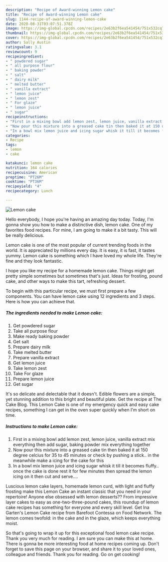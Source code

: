 ```yaml
---
description: "Recipe of Award-winning Lemon cake"
title: "Recipe of Award-winning Lemon cake"
slug: 1144-recipe-of-award-winning-lemon-cake
date: 2020-08-31T03:07:51.378Z
image: https://img-global.cpcdn.com/recipes/2e63b2f6ea541454/751x532cq70/lemon-cake-recipe-main-photo.jpg
thumbnail: https://img-global.cpcdn.com/recipes/2e63b2f6ea541454/751x532cq70/lemon-cake-recipe-main-photo.jpg
cover: https://img-global.cpcdn.com/recipes/2e63b2f6ea541454/751x532cq70/lemon-cake-recipe-main-photo.jpg
author: Sally Austin
ratingvalue: 3.1
reviewcount: 9
recipeingredient:
- " powdered sugar"
- " all purpose flour"
- " baking powder"
- " salt"
- " dairy milk"
- " melted butter"
- " vanilla extract"
- " lemon juice"
- " lemon zest"
- " For glaze"
- " lemon juice"
- " sugar"
recipeinstructions:
- "First in a mixing bowl add lemon zest, lemon juice, vanilla extract mix everything then add sugar, baking powder mix everything together"
- "Now pour this mixture into a greased cake tin then baked it at 150 degree celcius for 35 to 45 minutes or check by pushing a stick.. in the meanwhile make a icing for the cake for this"
- "In a bowl mix lemon juice and icing sugar whisk it till it becomes fluffy.. once the cake is done rest it for few minutes then spread the lemon icing on it then cut and serve...."
categories:
- Recipe
tags:
- lemon
- cake

katakunci: lemon cake 
nutrition: 164 calories
recipecuisine: American
preptime: "PT26M"
cooktime: "PT36M"
recipeyield: "4"
recipecategory: Lunch

---
```



![Lemon cake](https://img-global.cpcdn.com/recipes/2e63b2f6ea541454/751x532cq70/lemon-cake-recipe-main-photo.jpg)

Hello everybody, I hope you're having an amazing day today. Today, I'm gonna show you how to make a distinctive dish, lemon cake. One of my favorites food recipes. For mine, I am going to make it a bit tasty. This will be really delicious.

Lemon cake is one of the most popular of current trending foods in the world. It is appreciated by millions every day. It is easy, it is fast, it tastes yummy. Lemon cake is something which I have loved my whole life. They're fine and they look fantastic.

I hope you like my recipe for a homemade lemon cake. Things might get pretty simple sometimes but sometimes that&#39;s just. Ideas for frosting, pound cake, and other ways to make this tart, refreshing dessert.


To begin with this particular recipe, we must first prepare a few components. You can have lemon cake using 12 ingredients and 3 steps. Here is how you can achieve that.

<!--inarticleads1-->

##### The ingredients needed to make Lemon cake:

1. Get  powdered sugar
1. Take  all purpose flour
1. Make ready  baking powder
1. Get  salt
1. Prepare  dairy milk
1. Take  melted butter
1. Prepare  vanilla extract
1. Get  lemon juice
1. Take  lemon zest
1. Take  For glaze
1. Prepare  lemon juice
1. Get  sugar


It&#39;s so delicate and delectable that it doesn&#39;t. Edible flowers are a simple, yet stunning addition to this bright and beautiful plate. Get the recipe at The Cake Blog. This Lemon Cake is one of my emergency quick and easy cake recipes, something I can get in the oven super quickly when I&#39;m short on time. 

<!--inarticleads2-->

##### Instructions to make Lemon cake:

1. First in a mixing bowl add lemon zest, lemon juice, vanilla extract mix everything then add sugar, baking powder mix everything together
1. Now pour this mixture into a greased cake tin then baked it at 150 degree celcius for 35 to 45 minutes or check by pushing a stick.. in the meanwhile make a icing for the cake for this
1. In a bowl mix lemon juice and icing sugar whisk it till it becomes fluffy.. once the cake is done rest it for few minutes then spread the lemon icing on it then cut and serve....


Luscious lemon cake layers, homemade lemon curd, with light and fluffy frosting make this Lemon Cake an instant classic that you need in your repertoire! Anyone else obsessed with lemon desserts?? From impressive layer cakes to easy as one-two-three-pound cakes, this roundup of lemon cake recipes has something for everyone and every skill level. Get Ina Garten&#39;s Lemon Cake recipe from Barefoot Contessa on Food Network. The lemon comes twofold: in the cake and in the glaze, which keeps everything moist. 

So that's going to wrap it up for this exceptional food lemon cake recipe. Thank you very much for reading. I am sure you can make this at home. There is gonna be more interesting food at home recipes coming up. Don't forget to save this page on your browser, and share it to your loved ones, colleague and friends. Thank you for reading. Go on get cooking!

